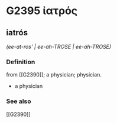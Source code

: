 # G2395 ἰατρός

## iatrós

_(ee-at-ros' | ee-ah-TROSE | ee-ah-TROSE)_

### Definition

from [[G2390]]; a physician; physician.

- a physician

### See also

[[G2390]]

